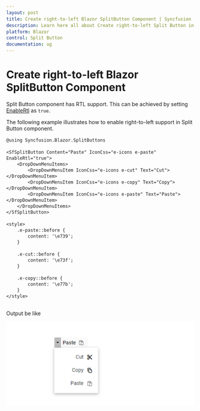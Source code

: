 ```yaml
---
layout: post
title: Create right-to-left Blazor SplitButton Component | Syncfusion
description: Learn here all about Create right-to-left Split Button in Syncfusion Blazor SplitButton component and more.
platform: Blazor
control: Split Button
documentation: ug
---
```


# Create right-to-left Blazor SplitButton Component

Split Button component has RTL support. This can be achieved by setting [EnableRtl](https://help.syncfusion.com/cr/blazor/Syncfusion.Blazor.SplitButtons.SfSplitButton.html#Syncfusion_Blazor_SplitButtons_SfSplitButton_EnableRtl) as `true`.

The following example illustrates how to enable right-to-left support in Split Button component.

```cshtml
@using Syncfusion.Blazor.SplitButtons

<SfSplitButton Content="Paste" IconCss="e-icons e-paste" EnableRtl="true">
    <DropDownMenuItems>
        <DropDownMenuItem IconCss="e-icons e-cut" Text="Cut"></DropDownMenuItem>
        <DropDownMenuItem IconCss="e-icons e-copy" Text="Copy"></DropDownMenuItem>
        <DropDownMenuItem IconCss="e-icons e-paste" Text="Paste"></DropDownMenuItem>
    </DropDownMenuItems>
</SfSplitButton>

<style>
    .e-paste::before {
        content: '\e739';
    }

    .e-cut::before {
        content: '\e73f';
    }

    .e-copy::before {
        content: '\e77b';
    }
</style>
  
```

Output be like

![Split Button Sample](./../images/sb-rtl.png)